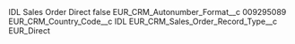 <?xml version="1.0" encoding="UTF-8"?>
<CustomMetadata xmlns="http://soap.sforce.com/2006/04/metadata" xmlns:xsi="http://www.w3.org/2001/XMLSchema-instance" xmlns:xsd="http://www.w3.org/2001/XMLSchema">
    <label>IDL Sales Order Direct</label>
    <protected>false</protected>
    <values>
        <field>EUR_CRM_Autonumber_Format__c</field>
        <value xsi:type="xsd:string">009295089</value>
    </values>
    <values>
        <field>EUR_CRM_Country_Code__c</field>
        <value xsi:type="xsd:string">IDL</value>
    </values>
    <values>
        <field>EUR_CRM_Sales_Order_Record_Type__c</field>
        <value xsi:type="xsd:string">EUR_Direct</value>
    </values>
</CustomMetadata>
